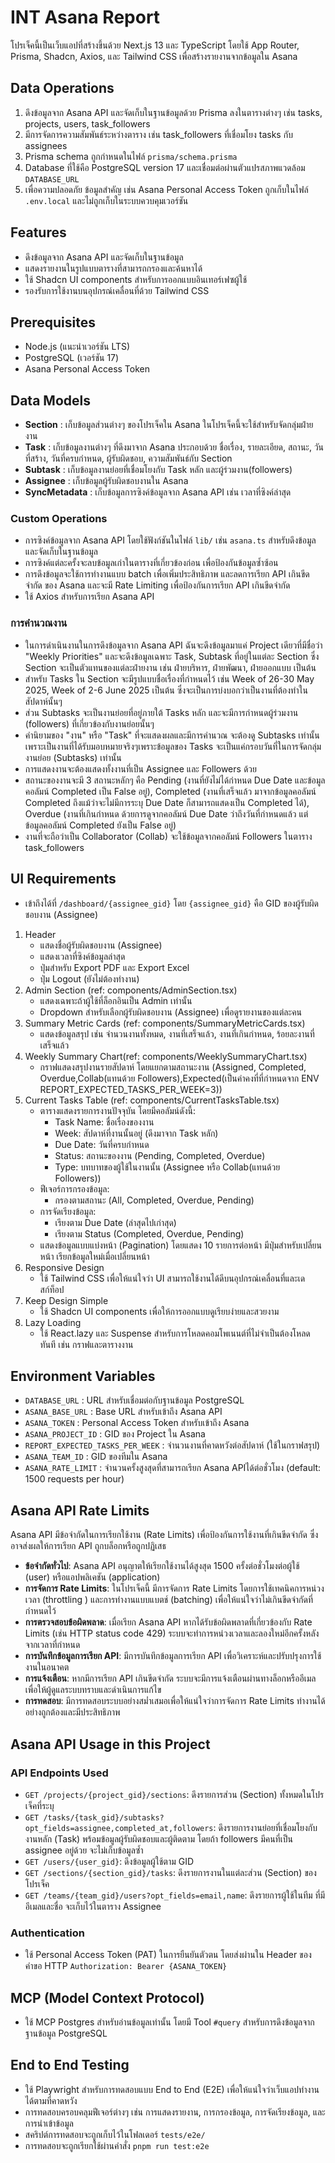 # INT Asana Report
โปรเจ็คนี้เป็นเว็บแอปที่สร้างขึ้นด้วย Next.js 13 และ TypeScript โดยใช้ App Router, Prisma, Shadcn, Axios, และ Tailwind CSS เพื่อสร้างรายงานจากข้อมูลใน Asana
## Data Operations
1. ดึงข้อมูลจาก Asana API และจัดเก็บในฐานข้อมูลด้วย Prisma ลงในตารางต่างๆ เช่น tasks, projects, users, task_followers
2. มีการจัดการความสัมพันธ์ระหว่างตาราง เช่น task_followers ที่เชื่อมโยง tasks กับ assignees
3. Prisma schema ถูกกำหนดในไฟล์ `prisma/schema.prisma`
4. Database ที่ใช้คือ PostgreSQL version 17 และเชื่อมต่อผ่านตัวแปรสภาพแวดล้อม `DATABASE_URL`
5. เพื่อความปลอดภัย ข้อมูลสำคัญ เช่น Asana Personal Access Token ถูกเก็บในไฟล์ `.env.local` และไม่ถูกเก็บในระบบควบคุมเวอร์ชัน
## Features
- ดึงข้อมูลจาก Asana API และจัดเก็บในฐานข้อมูล
- แสดงรายงานในรูปแบบตารางที่สามารถกรองและค้นหาได้
- ใช้ Shadcn UI components สำหรับการออกแบบอินเทอร์เฟซผู้ใช้
- รองรับการใช้งานบนอุปกรณ์เคลื่อนที่ด้วย Tailwind CSS
## Prerequisites
- Node.js (แนะนำเวอร์ชัน LTS)
- PostgreSQL (เวอร์ชัน 17)
- Asana Personal Access Token
## Data Models
- **Section** : เก็บข้อมูลส่วนต่างๆ ของโปรเจ็คใน Asana ในโปรเจ็คนี้จะใช้สำหรับจัดกลุ่มฝ่ายงาน
- **Task** : เก็บข้อมูลงานต่างๆ ที่ดึงมาจาก Asana ประกอบด้วย ชื่อเรื่อง, รายละเอียด, สถานะ, วันที่สร้าง, วันที่ครบกำหนด, ผู้รับผิดชอบ, ความสัมพันธ์กับ Section
- **Subtask** : เก็บข้อมูลงานย่อยที่เชื่อมโยงกับ Task หลัก และผู้ร่วมงาน(followers)
- **Assignee** : เก็บข้อมูลผู้รับผิดชอบงานใน Asana
- **SyncMetadata** : เก็บข้อมูลการซิงค์ข้อมูลจาก Asana API เช่น เวลาที่ซิงค์ล่าสุด
### Custom Operations
- การซิงค์ข้อมูลจาก Asana API โดยใช้ฟังก์ชันในไฟล์ `lib/` เช่น `asana.ts` สำหรับดึงข้อมูลและจัดเก็บในฐานข้อมูล
- การซิงค์แต่ละครั้งจะลบข้อมูลเก่าในตารางที่เกี่ยวข้องก่อน เพื่อป้องกันข้อมูลซ้ำซ้อน
- การดึงข้อมูลจะใช้การทำงานแบบ batch เพื่อเพิ่มประสิทธิภาพ และลดการเรียก API เกินขีดจำกัด ของ Asana และจะมี Rate Limiting เพื่อป้องกันการเรียก API เกินขีดจำกัด
- ใช้ Axios สำหรับการเรียก Asana API
### การคำนวณงาน
- ในการดำเนินงานในการดึงข้อมูลจาก Asana API ฉันจะดึงข้อมูลมาแค่ Project เดียวที่มีชื่อว่า "Weekly Priorities" และจะดึงข้อมูลเฉพาะ Task, Subtask ที่อยู่ในแต่ละ Section ซึ่ง Section จะเป็นตัวแทนของแต่ละฝ่ายงาน เช่น ฝ่ายบริหาร, ฝ่ายพัฒนา, ฝ่ายออกแบบ เป็นต้น
- สำหรับ Tasks ใน Section จะมีรูปแบบชื่อเรื่องที่กำหนดไว้ เช่น Week of 26-30 May 2025, Week of 2-6 June 2025 เป็นต้น ซึ่งจะเป็นการบ่งบอกว่าเป็นงานที่ต้องทำในสัปดาห์นั้นๆ
- ส่วน Subtasks จะเป็นงานย่อยที่อยู่ภายใต้ Tasks หลัก และจะมีการกำหนดผู้ร่วมงาน (followers) ที่เกี่ยวข้องกับงานย่อยนั้นๆ
- คำนิยามของ "งาน" หรือ "Task" ที่จะแสดงผลและมีการคำนวณ จะต้องดู Subtasks เท่านั้น เพราะเป็นงานที่ได้รับมอบหมายจริงๆเพราะข้อมูลของ Tasks จะเป็นแค่กรอบวันที่ในการจัดกลุ่มงานย่อย (Subtasks) เท่านั้น
- การแสดงงานจะต้องแสดงทั้งงานที่เป็น Assignee และ Followers ด้วย
- สถานะของงานจะมี 3 สถานะหลักๆ คือ Pending (งานที่ยังไม่ได้กำหนด Due Date และข้อมูลคอลัมน์ Completed เป็น False อยู่), Completed (งานที่เสร็จแล้ว มาจากข้อมูลคอลัมน์ Completed ถึงแม้ว่าจะไม่มีการระบุ Due Date ก็สามารถแสดงเป็น Completed ได้), Overdue (งานที่เกินกำหนด ด้วยการดูจากคอลัมน์ Due Date ว่าถึงวันที่กำหนดแล้ว แต่ข้อมูลคอลัมน์ Completed ยังเป็น False อยู่)
- งานที่จะถือว่าเป็น Collaborator (Collab) จะใช้ข้อมูลจากคอลัมน์ Followers ในตาราง task_followers
## UI Requirements
- เข้าถึงได้ที่ `/dashboard/{assignee_gid}` โดย `{assignee_gid}` คือ GID ของผู้รับผิดชอบงาน (Assignee)
1. Header
   - แสดงชื่อผู้รับผิดชอบงาน (Assignee)
   - แสดงเวลาที่ซิงค์ข้อมูลล่าสุด
   - ปุ่มสำหรับ Export PDF และ Export Excel
   - ปุ่ม Logout (ยังไม่ต้องทำงาน)
2. Admin Section (ref: components/AdminSection.tsx)
   - แสดงเฉพาะถ้าผู้ใช้ที่ล็อกอินเป็น Admin เท่านั้น
   - Dropdown สำหรับเลือกผู้รับผิดชอบงาน (Assignee) เพื่อดูรายงานของแต่ละคน
3. Summary Metric Cards (ref: components/SummaryMetricCards.tsx)
   - แสดงข้อมูลสรุป เช่น จำนวนงานทั้งหมด, งานที่เสร็จแล้ว,  งานที่เกินกำหนด, ร้อยละงานที่เสร็จแล้ว
4. Weekly Summary Chart(ref: components/WeeklySummaryChart.tsx)
   - กราฟแสดงสรุปงานรายสัปดาห์ โดยแยกตามสถานะงาน (Assigned, Completed, Overdue,Collab(แทนด้วย Followers),Expected(เป็นค่าคงที่ที่กำหนดจาก ENV REPORT_EXPECTED_TASKS_PER_WEEK=3))
5. Current Tasks Table (ref: components/CurrentTasksTable.tsx)
    - ตารางแสดงรายการงานปัจจุบัน โดยมีคอลัมน์ดังนี้:
        - Task Name: ชื่อเรื่องของงาน
        - Week: สัปดาห์ที่งานนั้นอยู่ (ดึงมาจาก Task หลัก)
        - Due Date: วันที่ครบกำหนด
        - Status: สถานะของงาน (Pending, Completed, Overdue)
        - Type: บทบาทของผู้ใช้ในงานนั้น (Assignee หรือ Collab(แทนด้วย Followers))
   - ฟีเจอร์การกรองข้อมูล:
        - กรองตามสถานะ (All, Completed, Overdue, Pending)
    - การจัดเรียงข้อมูล:
        - เรียงตาม Due Date (ล่าสุดไปเก่าสุด)
        - เรียงตาม Status (Completed, Overdue, Pending)
    - แสดงข้อมูลแบบแบ่งหน้า (Pagination) โดยแสดง 10 รายการต่อหน้า มีปุ่มสำหรับเปลี่ยนหน้า เรียกข้อมูลใหม่เมื่อเปลี่ยนหน้า
6. Responsive Design
   - ใช้ Tailwind CSS เพื่อให้แน่ใจว่า UI สามารถใช้งานได้ดีบนอุปกรณ์เคลื่อนที่และเดสก์ท็อป
7. Keep Design Simple
   - ใช้ Shadcn UI components เพื่อให้การออกแบบดูเรียบง่ายและสวยงาม
8. Lazy Loading
   - ใช้ React.lazy และ Suspense สำหรับการโหลดคอมโพเนนต์ที่ไม่จำเป็นต้องโหลดทันที เช่น กราฟและตารางงาน
## Environment Variables
- `DATABASE_URL` : URL สำหรับเชื่อมต่อกับฐานข้อมูล PostgreSQL
- `ASANA_BASE_URL` : Base URL สำหรับเข้าถึง Asana API
- `ASANA_TOKEN` : Personal Access Token สำหรับเข้าถึง Asana
- `ASANA_PROJECT_ID` : GID ของ Project ใน Asana
- `REPORT_EXPECTED_TASKS_PER_WEEK` : จำนวนงานที่คาดหวังต่อสัปดาห์ (ใช้ในกราฟสรุป)
- `ASANA_TEAM_ID` : GID ของทีมใน Asana
- `ASANA_RATE_LIMIT` : จำนวนครั้งสูงสุดที่สามารถเรียก Asana APIได้ต่อชั่วโมง (default: 1500 requests per hour)

## Asana API Rate Limits
Asana API มีข้อจำกัดในการเรียกใช้งาน (Rate Limits) เพื่อป้องกันการใช้งานที่เกินขีดจำกัด ซึ่งอาจส่งผลให้การเรียก API ถูกบล็อกหรือถูกปฏิเสธ
- **ข้อจำกัดทั่วไป**: Asana API อนุญาตให้เรียกใช้งานได้สูงสุด 1500 ครั้งต่อชั่วโมงต่อผู้ใช้ (user) หรือแอปพลิเคชัน (application)
- **การจัดการ Rate Limits**: ในโปรเจ็คนี้ มีการจัดการ Rate Limits โดยการใช้เทคนิคการหน่วงเวลา (throttling    ) และการทำงานแบบแบตช์ (batching) เพื่อให้แน่ใจว่าไม่เกินขีดจำกัดที่กำหนดไว้
- **การตรวจสอบข้อผิดพลาด**: เมื่อเรียก Asana API หากได้รับข้อผิดพลาดที่เกี่ยวข้องกับ Rate Limits (เช่น HTTP status code 429) ระบบจะทำการหน่วงเวลาและลองใหม่อีกครั้งหลังจากเวลาที่กำหนด
- **การบันทึกข้อมูลการเรียก API**: มีการบันทึกข้อมูลการเรียก API เพื่อวิเคราะห์และปรับปรุงการใช้งานในอนาคต
- **การแจ้งเตือน**: หากมีการเรียก API เกินขีดจำกัด ระบบจะมีการแจ้งเตือนผ่านทางล็อกหรืออีเมล เพื่อให้ผู้ดูแลระบบทราบและดำเนินการแก้ไข
- **การทดสอบ**: มีการทดสอบระบบอย่างสม่ำเสมอเพื่อให้แน่ใจว่าการจัดการ Rate Limits ทำงานได้อย่างถูกต้องและมีประสิทธิภาพ

## Asana API Usage in this Project
### API Endpoints Used
- `GET /projects/{project_gid}/sections`: ดึงรายการส่วน (Section) ทั้งหมดในโปรเจ็คที่ระบุ
- `GET /tasks/{task_gid}/subtasks?opt_fields=assignee,completed_at,followers`: ดึงรายการงานย่อยที่เชื่อมโยงกับงานหลัก (Task) พร้อมข้อมูลผู้รับผิดชอบและผู้ติดตาม โดยถ้า followers มีคนที่เป็น assignee อยู่ด้วย จะไม่เก็บข้อมูลซ้ำ
- `GET /users/{user_gid}`: ดึงข้อมูลผู้ใช้ตาม GID
- `GET /sections/{section_gid}/tasks`: ดึงรายการงานในแต่ละส่วน (Section) ของโปรเจ็ค
- `GET /teams/{team_gid}/users?opt_fields=email,name`: ดึงรายการผู้ใช้ในทีม ที่มีอีเมลและชื่อ จะเก็บไว้ในตาราง Assignee
### Authentication
- ใช้ Personal Access Token (PAT) ในการยืนยันตัวตน โดยส่งผ่านใน Header ของคำขอ HTTP `Authorization: Bearer {ASANA_TOKEN}`

## MCP (Model Context Protocol)
- ใช้ MCP Postgres สำหรับอ่านข้อมูลเท่านั้น โดยมี Tool `#query` สำหรับการดึงข้อมูลจากฐานข้อมูล PostgreSQL

## End to End Testing
- ใช้ Playwright สำหรับการทดสอบแบบ End to End (E2E) เพื่อให้แน่ใจว่าเว็บแอปทำงานได้ตามที่คาดหวัง
- การทดสอบครอบคลุมฟีเจอร์ต่างๆ เช่น การแสดงรายงาน, การกรองข้อมูล, การจัดเรียงข้อมูล, และการนำเข้าข้อมูล
- สคริปต์การทดสอบจะถูกเก็บไว้ในโฟลเดอร์ `tests/e2e/`
- การทดสอบจะถูกเรียกใช้ผ่านคำสั่ง `pnpm run test:e2e`